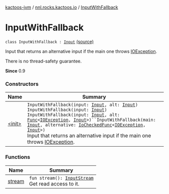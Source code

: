 [kactoos-jvm](../../index.md) / [nnl.rocks.kactoos.io](../index.md) / [InputWithFallback](./index.md)

# InputWithFallback

`class InputWithFallback : `[`Input`](../../nnl.rocks.kactoos/-input/index.md) [(source)](https://github.com/neonailol/kactoos/blob/master/kactoos-jvm/src/main/kotlin/nnl/rocks/kactoos/io/InputWithFallback.kt#L22)

Input that returns an alternative input if the main one throws
[IOException](http://docs.oracle.com/javase/8/docs/api/java/io/IOException.html).

There is no thread-safety guarantee.

**Since**
0.9

### Constructors

| Name | Summary |
|---|---|
| [&lt;init&gt;](-init-.md) | `InputWithFallback(input: `[`Input`](../../nnl.rocks.kactoos/-input/index.md)`, alt: `[`Input`](../../nnl.rocks.kactoos/-input/index.md)`)`<br>`InputWithFallback(input: `[`Input`](../../nnl.rocks.kactoos/-input/index.md)`)`<br>`InputWithFallback(input: `[`Input`](../../nnl.rocks.kactoos/-input/index.md)`, alt: `[`Func`](../../nnl.rocks.kactoos/-func/index.md)`<`[`IOException`](http://docs.oracle.com/javase/8/docs/api/java/io/IOException.html)`, `[`Input`](../../nnl.rocks.kactoos/-input/index.md)`>)``InputWithFallback(main: `[`Input`](../../nnl.rocks.kactoos/-input/index.md)`, alternative: `[`IoCheckedFunc`](../../nnl.rocks.kactoos.func/-io-checked-func/index.md)`<`[`IOException`](http://docs.oracle.com/javase/8/docs/api/java/io/IOException.html)`, `[`Input`](../../nnl.rocks.kactoos/-input/index.md)`>)`<br>Input that returns an alternative input if the main one throws [IOException](http://docs.oracle.com/javase/8/docs/api/java/io/IOException.html). |

### Functions

| Name | Summary |
|---|---|
| [stream](stream.md) | `fun stream(): `[`InputStream`](http://docs.oracle.com/javase/8/docs/api/java/io/InputStream.html)<br>Get read access to it. |
